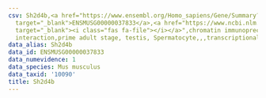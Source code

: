 ```yaml
---
csv: Sh2d4b,<a href="https://www.ensembl.org/Homo_sapiens/Gene/Summary?db=core;g=ENSMUSG00000037833"
  target="_blank">ENSMUSG00000037833</a>,<a href="https://www.ncbi.nlm.nih.gov/pubmed/25450459"
  target="_blank"><i class="fas fa-file"></i></a>",chromatin immunoprecipitation assay,direct
  interaction,prime adult stage, testis, Spermatocyte,,,transcriptional regulation,
data_alias: Sh2d4b
data_id: ENSMUSG00000037833
data_numevidence: 1
data_species: Mus musculus
data_taxid: '10090'
title: Sh2d4b
---
```

